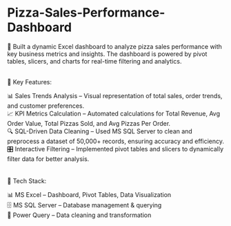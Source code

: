 # Pizza-Sales-Performance-Dashboard
📌 Built a dynamic Excel dashboard to analyze pizza sales performance with key business metrics and insights. The dashboard is powered by pivot tables, slicers, and charts for real-time filtering and analytics.

<br>
📌 Key Features:

📊 Sales Trends Analysis – Visual representation of total sales, order trends, and customer preferences.<br>
📈 KPI Metrics Calculation – Automated calculations for Total Revenue, Avg Order Value, Total Pizzas Sold, and Avg Pizzas Per Order.<br>
🔍 SQL-Driven Data Cleaning – Used MS SQL Server to clean and preprocess a dataset of 50,000+ records, ensuring accuracy and efficiency.<br>
🎛️ Interactive Filtering – Implemented pivot tables and slicers to dynamically filter data for better analysis.<br>
<br>
<br>
📌 Tech Stack:

📊 MS Excel – Dashboard, Pivot Tables, Data Visualization<br>
🗄️ MS SQL Server – Database management & querying<br>
📑 Power Query – Data cleaning and transformation
